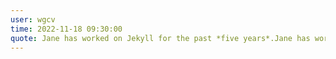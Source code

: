 ```yaml
---
user: wgcv
time: 2022-11-18 09:30:00
quote: Jane has worked on Jekyll for the past *five years*.Jane has worke
---
```


